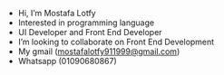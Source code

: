 - Hi, I’m Mostafa Lotfy
- Interested in programming language 
- UI Developer and Front End Developer
- I’m looking to collaborate on Front End Development
- My gmail (mostafalotfy911999@gmail.com)
- Whatsapp (01090680867)

<!---
MostafaLotfy91/MostafaLotfy91 is a ✨ special ✨ repository because its `README.md` (this file) appears on your GitHub profile.
You can click the Preview link to take a look at your changes.
--->
